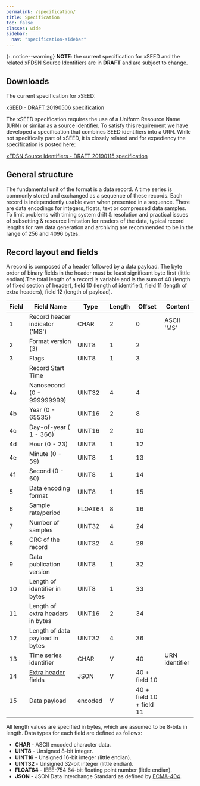 ```yaml
---
permalink: /specification/
title: Specification
toc: false
classes: wide
sidebar:
  nav: "specification-sidebar"
---
```


{: .notice--warning}
**NOTE**: the current specification for xSEED and the related xFDSN Source
Identifiers are in **DRAFT** and are subject to change.

## Downloads

The current specification for xSEED:

[xSEED - DRAFT 20190506 specification](../docs/xSEED-DRAFT20190506.pdf)

The xSEED specification requires the use of a Uniform Resource Name
(URN) or similar as a source identifier.  To satisfy this requirement
we have developed a specification that combines SEED identifiers into
a URN.  While not specifically part of xSEED, it is closely related
and for expediency the specification is posted here:

[xFDSN Source Identifiers - DRAFT 20190115 specification](../docs/xFDSNSourceIdentifiers-DRAFT20190115.pdf)

## General structure

The fundamental unit of the format is a data record.  A time series is
commonly stored and exchanged as a sequence of these records.  Each
record is independently usable even when presented in a sequence.
There are data encodings for integers, floats, text or compressed data
samples.  To limit problems with timing system drift & resolution and
practical issues of subsetting & resource limitation for readers of
the data, typical record lengths for raw data generation and archiving
are recommended to be in the range of 256 and 4096 bytes.

## Record layout and fields

A record is composed of a header followed by a data payload. The byte
order of binary fields in the header must be least significant byte
first (little endian).The total length of a record is variable and is
the sum of 40 (length of fixed section of header), field 10 (length of
identifier), field 11 (length of extra headers), field 12 (length of
payload).

| Field | Field Name                          | Type    | Length | Offset                   | Content        |
| ----- | ----------------------------------- | ------- | ------ | ------------------------ | -------------- |
| 1     | Record header indicator ('MS')      | CHAR    | 2      | 0                        | ASCII 'MS'     |
| 2     | Format version (3)                  | UINT8   | 1      | 2                        |                |
| 3     | Flags                               | UINT8   | 1      | 3                        |                |
|       | Record Start Time                   |         |        |                          |                |
| 4a    | Nanosecond (0 - 999999999)          | UINT32  | 4      | 4                        |                |
| 4b    | Year (0 - 65535)                    | UINT16  | 2      | 8                        |                |
| 4c    | Day-of-year ( 1 - 366)              | UINT16  | 2      | 10                       |                |
| 4d    | Hour (0 - 23)                       | UINT8   | 1      | 12                       |                |
| 4e    | Minute (0 - 59)                     | UINT8   | 1      | 13                       |                |
| 4f    | Second (0 - 60)                     | UINT8   | 1      | 14                       |                |
| 5     | Data encoding format                | UINT8   | 1      | 15                       |                |
| 6     | Sample rate/period                  | FLOAT64 | 8      | 16                       |                |
| 7     | Number of samples                   | UINT32  | 4      | 24                       |                |
| 8     | CRC of the record                   | UINT32  | 4      | 28                       |                |
| 9     | Data publication version            | UINT8   | 1      | 32                       |                |
| 10    | Length of identifier in bytes       | UINT8   | 1      | 33                       |                |
| 11    | Length of extra headers in bytes    | UINT16  | 2      | 34                       |                |
| 12    | Length of data payload in bytes     | UINT32  | 4      | 36                       |                |
| 13    | Time series identifier              | CHAR    | V      | 40                       | URN identifier |
| 14    | [Extra header](extraheaders) fields | JSON    | V      | 40 + field 10            |                |
| 15    | Data payload                        | encoded | V      | 40 + field 10 + field 11 |                |

All length values are specified in bytes, which are assumed to be 8-bits in length.   Data types for each field are defined as follows:

- **CHAR**    - ASCII encoded character data.
- **UINT8**   - Unsigned 8-bit integer.
- **UINT16**  - Unsigned 16-bit integer (little endian).
- **UINT32**  - Unsigned 32-bit integer (little endian).
- **FLOAT64** - IEEE-754 64-bit floating point number (little endian).
- **JSON**    - JSON Data Interchange Standard as defined by [ECMA-404](https://www.ecma-international.org/publications/files/ECMA-ST/ECMA-404.pdf).
